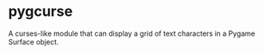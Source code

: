 # pygcurse
A curses-like module that can display a grid of text characters in a Pygame Surface object.
